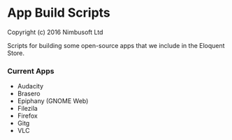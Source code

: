 # App Build Scripts

Copyright (c) 2016 Nimbusoft Ltd

Scripts for building some open-source apps that we include in the Eloquent Store.

### Current Apps

- Audacity
- Brasero
- Epiphany (GNOME Web)
- Filezila
- Firefox
- Gitg
- VLC

